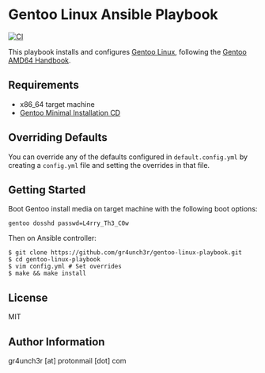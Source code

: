 # Gentoo Linux Ansible Playbook

[![CI](https://github.com/gr4unch3r/gentoo-linux-playbook/actions/workflows/ci.yml/badge.svg)](https://github.com/gr4unch3r/gentoo-linux-playbook/actions/workflows/ci.yml)

This playbook installs and configures [Gentoo Linux](https://www.gentoo.org/), following the [Gentoo AMD64 Handbook](https://wiki.gentoo.org/wiki/Handbook:AMD64/Full/Installation).

## Requirements

- x86_64 target machine
- [Gentoo Minimal Installation CD](https://www.gentoo.org/downloads/)

## Overriding Defaults

You can override any of the defaults configured in ```default.config.yml``` by creating a ```config.yml``` file and setting the overrides in that file.

## Getting Started

Boot Gentoo install media on target machine with the following boot options:

```
gentoo dosshd passwd=L4rry_Th3_C0w
```

Then on Ansible controller:

```
$ git clone https://github.com/gr4unch3r/gentoo-linux-playbook.git
$ cd gentoo-linux-playbook
$ vim config.yml # Set overrides
$ make && make install
```

## License

MIT

## Author Information

gr4unch3r [at] protonmail [dot] com
